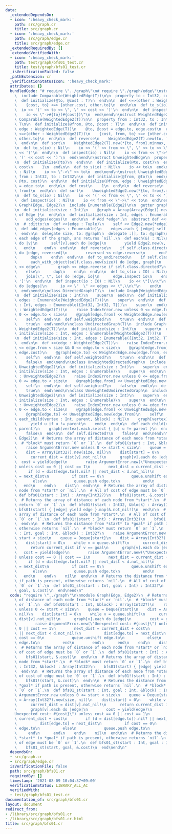 ```yaml
---
data:
  _extendedDependsOn:
  - icon: ':heavy_check_mark:'
    path: src/graph.cr
    title: src/graph.cr
  - icon: ':heavy_check_mark:'
    path: src/graph/edge.cr
    title: src/graph/edge.cr
  _extendedRequiredBy: []
  _extendedVerifiedWith:
  - icon: ':heavy_check_mark:'
    path: test/graph/bfs01_test.cr
    title: test/graph/bfs01_test.cr
  _isVerificationFailed: false
  _pathExtension: cr
  _verificationStatusIcon: ':heavy_check_mark:'
  attributes: {}
  bundledCode: "# require \"../graph\"\n# require \"./graph/edge\"\nstruct WeightedEdge(T)\n\
    \  include Comparable(WeightedEdge(T))\n\n  property to : Int32, cost : T\n\n\
    \  def initialize(@to, @cost : T)\n  end\n\n  def <=>(other : WeightedEdge(T))\n\
    \    {cost, to} <=> {other.cost, other.to}\n  end\n\n  def to_s(io) : Nil\n  \
    \  io << '(' << to << \", \" << cost << ')'\n  end\n\n  def inspect(io) : Nil\n\
    \    io << \"->#{to}(#{cost})\"\n  end\nend\n\nstruct WeightedEdge2(T)\n  include\
    \ Comparable(WeightedEdge2(T))\n\n  property from : Int32, to : Int32, cost :\
    \ T\n\n  def initialize(@from, @to, @cost : T)\n  end\n\n  def initialize(@from,\
    \ edge : WeightedEdge(T))\n    @to, @cost = edge.to, edge.cost\n  end\n\n  def\
    \ <=>(other : WeightedEdge2(T))\n    {cost, from, to} <=> {other.cost, other.from,\
    \ other.to}\n  end\n\n  def reverse\n    WeightedEdge2(T).new(to, from, cost)\n\
    \  end\n\n  def sort\n    WeightedEdge2(T).new(*{to, from}.minmax, cost)\n  end\n\
    \n  def to_s(io) : Nil\n    io << '(' << from << \", \" << to << \", \" << cost\
    \ << ')'\n  end\n\n  def inspect(io) : Nil\n    io << from << \"->\" << to <<\
    \ '(' << cost << ')'\n  end\nend\n\nstruct UnweightedEdge\n  property to : Int32\n\
    \n  def initialize(@to)\n  end\n\n  def initialize(@to, cost)\n  end\n\n  def\
    \ cost\n    1\n  end\n\n  def to_s(io) : Nil\n    io << to\n  end\n\n  def inspect(io)\
    \ : Nil\n    io << \"->\" << to\n  end\nend\n\nstruct UnweightedEdge2\n  property\
    \ from : Int32, to : Int32\n\n  def initialize(@from, @to)\n  end\n\n  def initialize(@from,\
    \ @to, cost)\n  end\n\n  def initialize(@from, edge : UnweightedEdge)\n    @to\
    \ = edge.to\n  end\n\n  def cost\n    1\n  end\n\n  def reverse\n    UnweightedEdge2.new(to,\
    \ from)\n  end\n\n  def sort\n    UnweightedEdge2.new(*{to, from}.minmax)\n  end\n\
    \n  def to_s(io) : Nil\n    io << '(' << from << \", \" << to << ')'\n  end\n\n\
    \  def inspect(io) : Nil\n    io << from << \"->\" << to\n  end\nend\n\nmodule\
    \ Graph(Edge, Edge2)\n  include Enumerable(Edge2)\n\n  getter graph : Array(Array(Edge))\n\
    \n  def initialize(size : Int)\n    @graph = Array(Array(Edge)).new(size) { []\
    \ of Edge }\n  end\n\n  def initialize(size : Int, edges : Enumerable)\n    initialize(size)\n\
    \    add_edges(edges)\n  end\n\n  # Add *edge*.\n  abstract def <<(edge : Edge2)\n\
    \n  # :ditto:\n  def <<(edge : Tuple)\n    self << Edge2.new(*edge)\n  end\n\n\
    \  def add_edges(edges : Enumerable)\n    edges.each { |edge| self << edge }\n\
    \  end\n\n  delegate size, to: @graph\n  delegate :[], to: @graph\n\n  # Yields\
    \ each edge of the graph, ans returns `nil`.\n  def each(&) : Nil\n    (0...size).each\
    \ do |v|\n      self[v].each do |edge|\n        yield Edge2.new(v, edge)\n   \
    \   end\n    end\n  end\n\n  def reverse\n    if self.class.directed?\n      each_with_object(self.class.new(size))\
    \ do |edge, reversed|\n        reversed << edge.reverse\n      end\n    else\n\
    \      dup\n    end\n  end\n\n  def to_undirected\n    if self.class.directed?\n\
    \      each_with_object(self.class.new(size)) do |edge, graph|\n        graph\
    \ << edge\n        graph << edge.reverse if self.class.directed?\n      end\n\
    \    else\n      dup\n    end\n  end\n\n  def to_s(io : IO) : Nil\n    io << '['\n\
    \    join(\", \", io) do |edge, io|\n      edge.inspect io\n    end\n    io <<\
    \ ']'\n  end\n\n  def inspect(io : IO) : Nil\n    io << \"[\\n\"\n    graph.each\
    \ do |edges|\n      io << \"  \" << edges << \",\\n\"\n    end\n    io << ']'\n\
    \  end\nend\n\nclass DirectedGraph(T)\n  include Graph(WeightedEdge(T), WeightedEdge2(T))\n\
    \n  def initialize(size : Int)\n    super\n  end\n\n  def initialize(size : Int,\
    \ edges : Enumerable(WeightedEdge2(T)))\n    super\n  end\n\n  def initialize(size\
    \ : Int, edges : Enumerable({Int32, Int32, T}))\n    super\n  end\n\n  def <<(edge\
    \ : WeightedEdge2(T))\n    raise IndexError.new unless 0 <= edge.from < size &&\
    \ 0 <= edge.to < size\n    @graph[edge.from] << WeightedEdge.new(edge.to, edge.cost)\n\
    \    self\n  end\n\n  def self.weighted?\n    true\n  end\n\n  def self.directed?\n\
    \    true\n  end\nend\n\nclass UndirectedGraph(T)\n  include Graph(WeightedEdge(T),\
    \ WeightedEdge2(T))\n\n  def initialize(size : Int)\n    super\n  end\n\n  def\
    \ initialize(size : Int, edges : Enumerable(WeightedEdge2(T)))\n    super\n  end\n\
    \n  def initialize(size : Int, edges : Enumerable({Int32, Int32, T}))\n    super\n\
    \  end\n\n  def <<(edge : WeightedEdge2(T))\n    raise IndexError.new unless 0\
    \ <= edge.from < size && 0 <= edge.to < size\n    @graph[edge.from] << WeightedEdge.new(edge.to,\
    \ edge.cost)\n    @graph[edge.to] << WeightedEdge.new(edge.from, edge.cost)\n\
    \    self\n  end\n\n  def self.weighted?\n    true\n  end\n\n  def self.directed?\n\
    \    false\n  end\nend\n\nclass UnweightedDirectedGraph\n  include Graph(UnweightedEdge,\
    \ UnweightedEdge2)\n\n  def initialize(size : Int)\n    super\n  end\n\n  def\
    \ initialize(size : Int, edges : Enumerable)\n    super\n  end\n\n  def <<(edge\
    \ : UnweightedEdge2)\n    raise IndexError.new unless 0 <= edge.from < size &&\
    \ 0 <= edge.to < size\n    @graph[edge.from] << UnweightedEdge.new(edge.to)\n\
    \    self\n  end\n\n  def self.weighted?\n    false\n  end\n\n  def self.directed?\n\
    \    true\n  end\nend\n\nclass UnweightedUndirectedGraph\n  include Graph(UnweightedEdge,\
    \ UnweightedEdge2)\n\n  def initialize(size : Int)\n    super\n  end\n\n  def\
    \ initialize(size : Int, edges : Enumerable)\n    super\n  end\n\n  def <<(edge\
    \ : UnweightedEdge2)\n    raise IndexError.new unless 0 <= edge.from < size &&\
    \ 0 <= edge.to < size\n    @graph[edge.from] << UnweightedEdge.new(edge.to)\n\
    \    @graph[edge.to] << UnweightedEdge.new(edge.from)\n    self\n  end\n\n  def\
    \ each_child(vertex : Int, parent, &block) : Nil\n    graph[vertex].each do |u|\n\
    \      yield u if u != parent\n    end\n  end\n\n  def each_child(vertex : Int,\
    \ parent)\n    graph[vertex].each.select { |u| u != parent }\n  end\n\n  def self.weighted?\n\
    \    false\n  end\n\n  def self.directed?\n    false\n  end\nend\n\nmodule Graph(Edge,\
    \ Edge2)\n  # Returns the array of distance of each node from *start* or `nil`.\n\
    \  # *block* must return `0` or `1`.\n  def bfs01(start : Int, &block) : Array(Int32?)\n\
    \    raise ArgumentError.new unless 0 <= start < size\n    queue = Deque{start}\n\
    \    dist = Array(Int32?).new(size, nil)\n    dist[start] = 0\n    while v = queue.shift?\n\
    \      current_dist = dist[v].not_nil!\n      graph[v].each do |edge|\n      \
    \  cost = yield(edge)\n        raise ArgumentError.new(\"Unexpected cost: #{cost}\"\
    ) unless cost == 0 || cost == 1\n        next_dist = current_dist + cost\n   \
    \     if (d = dist[edge.to]).nil? || next_dist < d.not_nil!\n          dist[edge.to]\
    \ = next_dist\n          if cost == 0\n            queue.unshift edge.to\n   \
    \       else\n            queue.push edge.to\n          end\n        end\n   \
    \   end\n    end\n    dist\n  end\n\n  # Returns the array of distance of each\
    \ node from *start* or `nil`.\n  # All of cost of edge must be `0` or `1`.\n \
    \ def bfs01(start : Int) : Array(Int32?)\n    bfs01(start, &.cost)\n  end\n\n\
    \  # Returns the array of distance of each node from *start*.\n  # *block* must\
    \ return `0` or `1`.\n  def bfs01!(start : Int32, &block) : Array(Int32)\n   \
    \ bfs01(start) { |edge| yield edge }.map(&.not_nil!)\n  end\n\n  # Returns the\
    \ array of distance of each node from *start*.\n  # All of cost of edge must be\
    \ `0` or `1`.\n  def bfs01!(start : Int) : Array(Int32)\n    bfs01!(start, &.cost)\n\
    \  end\n\n  # Returns the distance from *start* to *goal* if path is present,\
    \ otherwise returns `nil`.\n  # *block* must return `0` or `1`.\n  def bfs01_st(start\
    \ : Int, goal : Int, &block) : Int32?\n    raise ArgumentError.new unless 0 <=\
    \ start < size\n    queue = Deque{start}\n    dist = Array(Int32?).new(size, nil)\n\
    \    dist[start] = 0\n    while v = queue.shift?\n      current_dist = dist[v].not_nil!\n\
    \      return current_dist if v == goal\n      graph[v].each do |edge|\n     \
    \   cost = yield(edge)\n        raise ArgumentError.new(\"Unexpected cost: #{cost}\"\
    ) unless cost == 0 || cost == 1\n        next_dist = current_dist + cost\n   \
    \     if (d = dist[edge.to]).nil? || next_dist < d.not_nil!\n          dist[edge.to]\
    \ = next_dist\n          if cost == 0\n            queue.unshift edge.to\n   \
    \       else\n            queue.push edge.to\n          end\n        end\n   \
    \   end\n    end\n    nil\n  end\n\n  # Returns the distance from *start* to *goal*\
    \ if path is present, otherwise returns `nil`.\n  # All of cost of edge must be\
    \ `0` or `1`.\n  def bfs01_st(start : Int, goal : Int) : Int32?\n    bfs01_st(start,\
    \ goal, &.cost)\n  end\nend\n"
  code: "require \"../graph\"\n\nmodule Graph(Edge, Edge2)\n  # Returns the array\
    \ of distance of each node from *start* or `nil`.\n  # *block* must return `0`\
    \ or `1`.\n  def bfs01(start : Int, &block) : Array(Int32?)\n    raise ArgumentError.new\
    \ unless 0 <= start < size\n    queue = Deque{start}\n    dist = Array(Int32?).new(size,\
    \ nil)\n    dist[start] = 0\n    while v = queue.shift?\n      current_dist =\
    \ dist[v].not_nil!\n      graph[v].each do |edge|\n        cost = yield(edge)\n\
    \        raise ArgumentError.new(\"Unexpected cost: #{cost}\") unless cost ==\
    \ 0 || cost == 1\n        next_dist = current_dist + cost\n        if (d = dist[edge.to]).nil?\
    \ || next_dist < d.not_nil!\n          dist[edge.to] = next_dist\n          if\
    \ cost == 0\n            queue.unshift edge.to\n          else\n            queue.push\
    \ edge.to\n          end\n        end\n      end\n    end\n    dist\n  end\n\n\
    \  # Returns the array of distance of each node from *start* or `nil`.\n  # All\
    \ of cost of edge must be `0` or `1`.\n  def bfs01(start : Int) : Array(Int32?)\n\
    \    bfs01(start, &.cost)\n  end\n\n  # Returns the array of distance of each\
    \ node from *start*.\n  # *block* must return `0` or `1`.\n  def bfs01!(start\
    \ : Int32, &block) : Array(Int32)\n    bfs01(start) { |edge| yield edge }.map(&.not_nil!)\n\
    \  end\n\n  # Returns the array of distance of each node from *start*.\n  # All\
    \ of cost of edge must be `0` or `1`.\n  def bfs01!(start : Int) : Array(Int32)\n\
    \    bfs01!(start, &.cost)\n  end\n\n  # Returns the distance from *start* to\
    \ *goal* if path is present, otherwise returns `nil`.\n  # *block* must return\
    \ `0` or `1`.\n  def bfs01_st(start : Int, goal : Int, &block) : Int32?\n    raise\
    \ ArgumentError.new unless 0 <= start < size\n    queue = Deque{start}\n    dist\
    \ = Array(Int32?).new(size, nil)\n    dist[start] = 0\n    while v = queue.shift?\n\
    \      current_dist = dist[v].not_nil!\n      return current_dist if v == goal\n\
    \      graph[v].each do |edge|\n        cost = yield(edge)\n        raise ArgumentError.new(\"\
    Unexpected cost: #{cost}\") unless cost == 0 || cost == 1\n        next_dist =\
    \ current_dist + cost\n        if (d = dist[edge.to]).nil? || next_dist < d.not_nil!\n\
    \          dist[edge.to] = next_dist\n          if cost == 0\n            queue.unshift\
    \ edge.to\n          else\n            queue.push edge.to\n          end\n   \
    \     end\n      end\n    end\n    nil\n  end\n\n  # Returns the distance from\
    \ *start* to *goal* if path is present, otherwise returns `nil`.\n  # All of cost\
    \ of edge must be `0` or `1`.\n  def bfs01_st(start : Int, goal : Int) : Int32?\n\
    \    bfs01_st(start, goal, &.cost)\n  end\nend\n"
  dependsOn:
  - src/graph.cr
  - src/graph/edge.cr
  isVerificationFile: false
  path: src/graph/bfs01.cr
  requiredBy: []
  timestamp: '2021-08-09 10:04:37+09:00'
  verificationStatus: LIBRARY_ALL_AC
  verifiedWith:
  - test/graph/bfs01_test.cr
documentation_of: src/graph/bfs01.cr
layout: document
redirect_from:
- /library/src/graph/bfs01.cr
- /library/src/graph/bfs01.cr.html
title: src/graph/bfs01.cr
---
```

